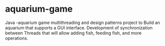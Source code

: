 # aquarium-game

Java -aquarium game multithreading and design patterns project to Build an aquarium that supports a GUI interface. 
Development of synchronization between Threads that will allow adding fish, feeding fish, and more operations.
